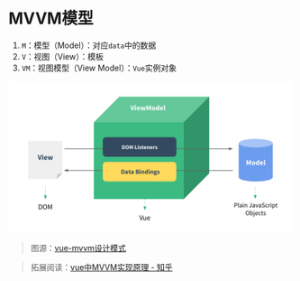 # MVVM模型

1.   `M`：模型（Model）：对应`data`中的数据
2.   `V`：视图（View）：模板
3.   `VM`：视图模型（View Model）：`Vue`实例对象

![img](img/MVVM/20220705224713498.jpg)

>   图源：[vue-mvvm设计模式](https://echizen.github.io/tech/2019/03-24-vue-mvvm)

>   拓展阅读：[vue中MVVM实现原理 - 知乎](https://zhuanlan.zhihu.com/p/107610658)